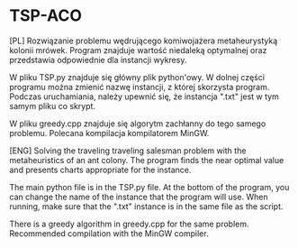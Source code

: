 # TSP-ACO

[PL]
Rozwiązanie problemu wędrującego komiwojażera metaheurystyką kolonii mrówek. Program znajduje wartość niedaleką optymalnej oraz przedstawia odpowiednie dla instancji wykresy.

W pliku TSP.py znajduje się główny plik python'owy.
W dolnej części programu można zmienić nazwę instancji, z której skorzysta program.
Podczas uruchamiania, należy upewnić się, że instancja ".txt" jest w tym samym pliku co skrypt.

W pliku greedy.cpp znajduje się algorytm zachłanny do tego samego problemu.
Polecana kompilacja kompilatorem MinGW.

[ENG]
Solving the traveling traveling salesman problem with the metaheuristics of an ant colony. The program finds the near optimal value and presents charts appropriate for the instance.

The main python file is in the TSP.py file.
At the bottom of the program, you can change the name of the instance that the program will use.
When running, make sure that the ".txt" instance is in the same file as the script.

There is a greedy algorithm in greedy.cpp for the same problem.
Recommended compilation with the MinGW compiler.
